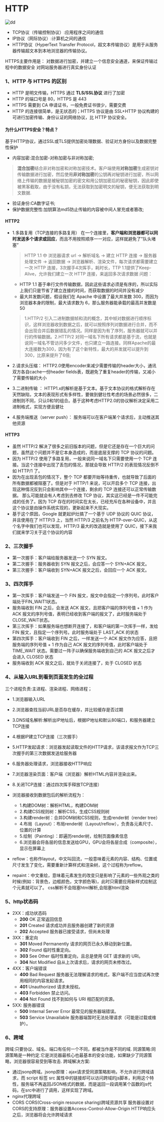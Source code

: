 # HTTP

![dd](../images/http.png)

- TCP协议（传输控制协议）:应用程序之间的通信
- IP协议（网际协议）:计算机之间的通信
- HTTP协议（HyperText Transfer Protocol，超文本传输协议）是用于从服务器传输超文本到本地浏览器的传输协议。

HTTPS主要作用是：
对数据进行加密，并建立一个信息安全通道，来保证传输过程中的数据安全
对网站服务器进行真实身份认证

### 1、HTTP 与 HTTPS 的区别 

- HTTP 是明文传输，HTTPS 通过 **TLS/SSL协议** 进行了加密
- HTTP 的端口号是 80，HTTPS 是 443
- HTTPS 需要到 CA 申请证书，一般免费证书很少，需要交费
- HTTP 的连接很简单，是无状态的；HTTPS 协议是由 SSL+HTTP 协议构建的可进行加密传输、身份认证的网络协议，比 HTTP 协议安全。

#### 为什么HTTPS安全？特点？
基于HTTP协议，通过SSL或TLS提供加密处理数据、验证对方身份以及数据完整性保护
- 内容加密:混合加密-对称加密与非对称加密;
> **混合加密**结合非对称加密和对称加密技术。客户端使用**对称加密**生成密钥对传输数据进行加密，然后使用**非对称加密**的公钥再对秘钥进行加密，所以网络上传输的数据是被秘钥加密的密文和用公钥加密后的秘密秘钥，因此即使被黑客截取，由于没有私钥，无法获取到加密明文的秘钥，便无法获取到明文数据.
- 验证身份:CA数字证书;
- 保护数据完整性:加钥算法md5防止传输的内容被中间人冒充或者篡改;

#### HTTP2
- 1.多路复用（TCP连接的多路复用）
  在一个连接里，**客户端和浏览器都可以同时发送多个请求或回应**，而且不用按照顺序一一对应，这样就避免了”队头堵塞”
  > HTTP 1.1 中 浏览器请求 url -> 解析域名 -> 建立 HTTP 连接 -> 服务器处理文件 -> 返回数据 -> 浏览器解析、渲染文件，每次请求都需要建立一次 HTTP 连接，3次握手4次挥手，耗时长，TTP 1.1提供了Keep-Alive，允许我们建立一次 HTTP 连接，来返回多次请求数据
  问题：
   - HTTP 1.1 基于串行文件传输数据，因此这些请求必须是有序的，所以实际上我们只是节省了建立连接的时间，而获取数据的时间并没有减少
   - 最大并发数问题，假设我们在 Apache 中设置了最大并发数 300，而因为浏览器本身的限制，最大请求数为 6，那么服务器能承载的最高并发数是 50

   >1.HTTP/2 引入二进制数据帧和流的概念，其中帧对数据进行顺序标识，这样浏览器收到数据之后，就可以按照序列对数据进行合并，而不会出现合并后数据错乱的情况。同样是因为有了序列，服务器就可以并行的传输数据。2.HTTP/2 对同一域名下所有请求都是基于流，也就是说同一域名不管访问多少文件，也只建立一路连接。同样Apache的最大连接数为300，因为有了这个新特性，最大的并发就可以提升到300，比原来提升了6倍;

- 2.请求头压缩：
  HTTP2.0使用encoder来减少需要传输的header大小，通讯双方各自cache一份header fields表，既避免了重复header的传输，又减小了需要传输的大小
- 3.二进制传输 ：
  HTTP1.x的解析是基于文本。基于文本协议的格式解析存在天然缺陷，文本的表现形式有多样性，要做到健壮性考虑的场景必然很多，二进制则不同，只认0和1的组合。基于这种考虑HTTP2.0的协议解析决定采用二进制格式，实现方便且健壮
- 4.服务端推送（server push）：
  服务端可以在客户端某个请求后，主动推送其他资源

#### HTTP3
- 虽然 HTTP/2 解决了很多之前旧版本的问题，但是它还是存在一个巨大的问题，虽然这个问题并不是它本身造成的，而是底层支撑的 TCP 协议的问题。
- 因为 HTTP/2 使用了多路复用，一般来说同一域名下只需要使用一个 TCP 连接。当这个连接中出现了丢包的情况，那就会导致 HTTP/2 的表现情况反倒不如 HTTP/1 了。
- 因为在出现丢包的情况下，整个 TCP 都要开始等待重传，也就导致了后面的所有数据都被阻塞了。但是对于 HTTP/1 来说，可以开启多个 TCP 连接，出现这种情况反到只会影响其中一个连接，剩余的 TCP 连接还可以正常传输数据。
那么可能就会有人考虑到去修改 TCP 协议，其实这已经是一件不可能完成的任务了。因为 TCP 存在的时间实在太长，已经充斥在各种设备中，并且这个协议是由操作系统实现的，更新起来不大现实。
- 基于这个原因，Google 就更起炉灶搞了一个基于 UDP 协议的 QUIC 协议，并且使用在了 HTTP/3 上，当然 HTTP/3 之前名为 HTTP-over-QUIC，从这个名字中我们也可以发现，HTTP/3 最大的改造就是使用了 QUIC，接下来我们就来学习关于这个协议的内容

### 2、三次握手
- 第一次握手：客户端给服务器发送一个 SYN 报文。
- 第二次握手：服务器收到 SYN 报文之后，会应答一个 SYN+ACK 报文。
- 第三次握手：客户端收到 SYN+ACK 报文之后，会回应一个 ACK 报文。

### 3、四次挥手
- 第一次挥手：客户端发送一个 FIN 报文，报文中会指定一个序列号。此时客户端处于FIN_WAIT1状态。
- 服务端收到 FIN 之后，会发送 ACK 报文，且把客户端的序列号值 + 1 作为 ACK 报文的序列号值，表明已经收到客户端的报文了，此时服务端处于 CLOSE_WAIT状态。
- 第三次挥手：如果服务端也想断开连接了，和客户端的第一次挥手一样，发给 FIN 报文，且指定一个序列号。此时服务端处于 LAST_ACK 的状态
- 第四次挥手：客户端收到 FIN 之后，一样发送一个 ACK 报文作为应答，且把服务端的序列号值 + 1 作为自己 ACK 报文的序列号值，此时客户端处于 TIME_WAIT 状态。需要过一阵子以确保服务端收到自己的 ACK 报文之后才会进入 CLOSED 状态
- 服务端收到 ACK 报文之后，就处于关闭连接了，处于 CLOSED 状态

### 4、从输入URL到看到页面发生的全过程
三个进程负责:主进程、渲染进程、网络进程；

- 1.浏览器输入URL
- 2.浏览器查找当前URL是否存在缓存，并比较缓存是否过期
- 3.DNS域名解析:解析出IP地址后，根据IP地址和默认80端口，和服务器建立TCP连接
- 4.根据IP建立TCP连接（三次握手）
- 5.HTTP发起请求：浏览器发起读取文件的HTTP请求，该请求报文作为TCP三次握手的第三次数据发送给服务器
- 6.服务器处理请求，浏览器接收HTTP响应
- 7.浏览器渲染页面：客户端（浏览器）解析HTML内容并渲染出来。
- 8.关闭TCP连接：通过四次挥手释放TCP连接）

- 浏览器接收到数据包后的解析流程为：
  - 1.构建DOM树：解析HTML，构建DOM树
  - 2.构建CSS规则树：解析CSS，生成CSS规则树
  - 3.构建render树：合并DOM树和CSS规则，生成render树（render tree）
  - 4.布局（Layout）：布局render树（Layout/reflow），负责各元素尺寸、位置的计算
  - 5.绘制（Painting）：即遍历render树，绘制页面像素信息 
  - 6.浏览器会将各层的信息发送给GPU，GPU会将各层合成（composite），显示在屏幕上

- reflow：也称作layout，中文叫回流，一般意味着元素的内容、结构、位置或尺寸发生了变化，需要重新计算样式和渲染树，这个过程称为reflow。
- repaint：中文重绘，意味着元素发生的改变只是影响了元素的一些外观之类的时候(例如：背景色，边框颜色，文字颜色等)，此时只需要应用新样式绘制这个元素就可以了。
css解析不会阻塞html解析,会阻塞html渲染


### 5、http状态码

- 2XX：成功状态码
  - **200** OK 正常返回信息
  - **201** Created 请求成功并且服务器创建了新的资源
  - **202** Accepted 服务器已接受请求，但尚未处理
- 3XX：重定向
  - **301** Moved Permanently 请求的网页已永久移动到新位置。
  - **302** Found 临时性重定向。
  - **303** See Other 临时性重定向，且总是使用 GET 请求新的 URI。
  - **304** Not Modified 自从上次请求后，请求的网页未修改过。
- 4XX：客户端错误
  - **400** Bad Request 服务器无法理解请求的格式，客户端不应当尝试再次使用相同的内容发起请求。
  - **401** Unauthorized 请求未授权。
  - **403** Forbidden 禁止访问。
  - **404** Not Found 找不到如何与 URI 相匹配的资源。
- 5XX: 服务器错误
  - **500** Internal Server Error 最常见的服务器端错误。
  - **503** Service Unavailable 服务器端暂时无法处理请求（可能是过载或维护）。

### 6、跨域
跨域:只要协议、域名、端口有任何一个不同，都被当作是不同的域.
同源策略:同源策略是一种约定.它是浏览器最核心也最基本的安全功能，如果缺少了同源策略，浏览器很容易受到等攻击.
跨域解决方案:
- 通过jsonp跨域。jsonp原理：ajax请求受同源策略影响，不允许进行跨域请求，而 script 标签 src 属性中的链接却可以访问跨域的js脚本，利用这个特性，服务端不再返回JSON格式的数据，而是返回一段调用某个函数的js代码，在src中进行了调用，这样实现了跨域。
- nginx代理跨域
- CORS CORS(Cross-origin resource sharing)跨域资源共享 服务器设置对CORS的支持原理：服务器设置Access-Control-Allow-Origin HTTP响应头之后，浏览器将会允许跨域请求



 
